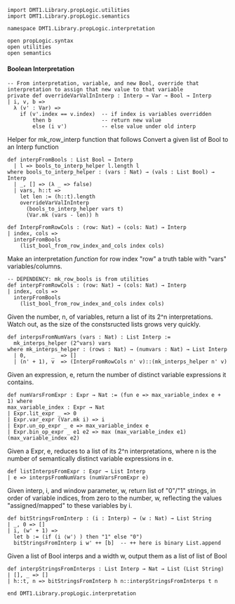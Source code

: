 ```lean
import DMT1.Library.propLogic.utilities
import DMT1.Library.propLogic.semantics

namespace DMT1.Library.propLogic.interpretation

open propLogic.syntax
open utilities
open semantics
```


#### Boolean Interpretation


```lean
-- From interpretation, variable, and new Bool, override that interpretation to assign that new value to that variable
private def overrideVarValInInterp : Interp → Var → Bool → Interp
| i, v, b =>
  λ (v' : Var) =>
    if (v'.index == v.index)  -- if index is variables overridden
        then b                -- return new value
        else (i v')           -- else value under old interp
```


Helper for mk_row_interp function that follows
Convert a given list of Bool to an Interp function
```lean
def interpFromBools : List Bool → Interp
  | l => bools_to_interp_helper l.length l
where bools_to_interp_helper : (vars : Nat) → (vals : List Bool) → Interp
  | _, [] => (λ _ => false)
  | vars, h::t =>
    let len := (h::t).length
    overrideVarValInInterp
      (bools_to_interp_helper vars t)
      (Var.mk (vars - len)) h

def InterpFromRowCols : (row: Nat) → (cols: Nat) → Interp
| index, cols =>
  interpFromBools
    (list_bool_from_row_index_and_cols index cols)
```

Make an interpretation *function* for row index "row"
a truth table with "vars" variables/columns.
```lean
-- DEPENDENCY: mk_row_bools is from utilities
def interpFromRowCols : (row: Nat) → (cols: Nat) → Interp
| index, cols =>
  interpFromBools
    (list_bool_from_row_index_and_cols index cols)
```

Given the number, n, of variables, return a list of its 2^n interpretations.
Watch out, as the size of the constsructed lists grows very quickly.
```lean
def interpsFromNumVars (vars : Nat) : List Interp :=
  mk_interps_helper (2^vars) vars
where mk_interps_helper : (rows : Nat) → (numvars : Nat) → List Interp
  | 0,        _  => []
  | (n' + 1), v  => (InterpFromRowCols n' v)::(mk_interps_helper n' v)
```

Given an expression, e, return the number of distinct variable expressions
it contains.
```lean
def numVarsFromExpr : Expr → Nat := (fun e => max_variable_index e + 1) where
max_variable_index : Expr → Nat
| Expr.lit_expr _ => 0
| Expr.var_expr (Var.mk i) => i
| Expr.un_op_expr _ e => max_variable_index e
| Expr.bin_op_expr _ e1 e2 => max (max_variable_index e1) (max_variable_index e2)
```


Given a Expr, e, reduces to a list of its 2^n interpretations,
where n is the number of semantically distinct variable expressions
in e.
```lean
def listInterpsFromExpr : Expr → List Interp
| e => interpsFromNumVars (numVarsFromExpr e)
```

Given interp, i, and window parameter, w, return list of "0"/"1"
strings, in order of variable indices, from zero to the number, w,
reflecting the values "assigned/mapped" to these variables by i.
```lean
def bitStringsFromInterp : (i : Interp) → (w : Nat) → List String
| _, 0 => []
| i, (w' + 1) =>
  let b := (if (i ⟨w'⟩ ) then "1" else "0")
  bitStringsFromInterp i w' ++ [b]  -- ++ here is binary List.append
```

Given a list of Bool interps and a width w, output them as a list of list of Bool
```lean
def interpStringsFromInterps : List Interp → Nat → List (List String)
| [], _ => []
| h::t, n => bitStringsFromInterp h n::interpStringsFromInterps t n

end DMT1.Library.propLogic.interpretation
```
